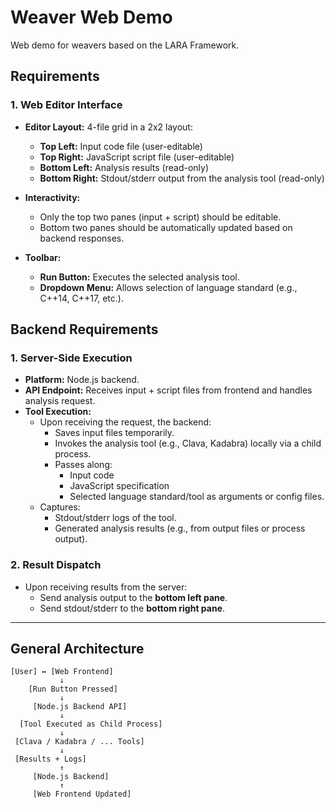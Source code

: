 # Weaver Web Demo

Web demo for weavers based on the LARA Framework.

## Requirements

### 1. Web Editor Interface

- **Editor Layout:** 4-file grid in a 2x2 layout:
  - **Top Left:** Input code file (user-editable)
  - **Top Right:** JavaScript script file (user-editable)
  - **Bottom Left:** Analysis results (read-only)
  - **Bottom Right:** Stdout/stderr output from the analysis tool (read-only)
  
- **Interactivity:**
  - Only the top two panes (input + script) should be editable.
  - Bottom two panes should be automatically updated based on backend responses.

- **Toolbar:**
  - **Run Button:** Executes the selected analysis tool.
  - **Dropdown Menu:** Allows selection of language standard (e.g., C++14, C++17, etc.).

## Backend Requirements

### 1. Server-Side Execution

- **Platform:** Node.js backend.
- **API Endpoint:** Receives input + script files from frontend and handles analysis request.
- **Tool Execution:**
    - Upon receiving the request, the backend:
        - Saves input files temporarily.
        - Invokes the analysis tool (e.g., Clava, Kadabra) locally via a child process.
        - Passes along:
            - Input code
            - JavaScript specification
            - Selected language standard/tool as arguments or config files.
    - Captures:
        - Stdout/stderr logs of the tool.
        - Generated analysis results (e.g., from output files or process output).

### 2. Result Dispatch

- Upon receiving results from the server:
  - Send analysis output to the **bottom left pane**.
  - Send stdout/stderr to the **bottom right pane**.

---

## General Architecture

```plaintext
[User] ↔ [Web Frontend]
           ↓
    [Run Button Pressed]
           ↓
     [Node.js Backend API]
           ↓
  [Tool Executed as Child Process]
           ↓
 [Clava / Kadabra / ... Tools]
           ↓
 [Results + Logs]
           ↑
     [Node.js Backend]
           ↑
     [Web Frontend Updated]
```
